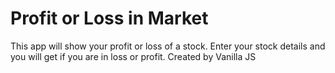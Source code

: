 # Profit or Loss in Market
This app will show your profit or loss of a stock. Enter your stock details and you will get if you are in loss or profit.
Created by Vanilla JS

